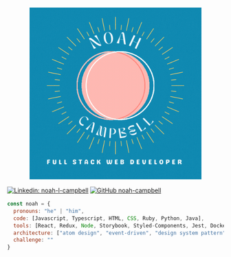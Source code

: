 <p align="center">
  <img src="images/NoahCampbellHeader.gif" width="400" height="auto" alt="animated" />
</p>

[![Linkedin: noah-l-campbell](https://img.shields.io/badge/-noah-l-campbell-blue?style=flat-square&logo=Linkedin&logoColor=white&link=https://www.linkedin.com/in/noah-l-campbell/)](https://www.linkedin.com/in/noah-l-campbell/)
[![GitHub noah-campbell](https://img.shields.io/github/label=follow&style=social)](https://github.com/noah-campbell)

```javascript
const noah = {
  pronouns: "he" | "him",
  code: [Javascript, Typescript, HTML, CSS, Ruby, Python, Java],
  tools: [React, Redux, Node, Storybook, Styled-Components, Jest, Docker],
  architecture: ["atom design", "event-driven", "design system pattern"],
  challenge: ""
}
```
